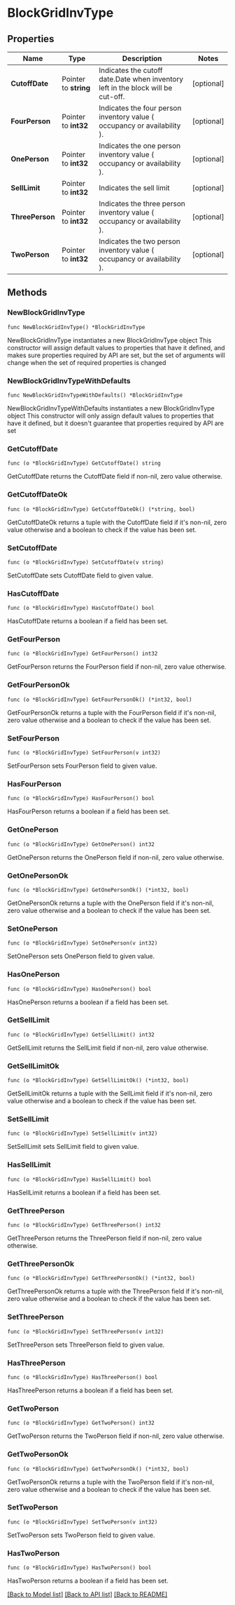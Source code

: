 # BlockGridInvType

## Properties

Name | Type | Description | Notes
------------ | ------------- | ------------- | -------------
**CutoffDate** | Pointer to **string** | Indicates the cutoff date.Date when inventory left in the block will be cut-off. | [optional] 
**FourPerson** | Pointer to **int32** | Indicates the four person inventory value ( occupancy or availability ). | [optional] 
**OnePerson** | Pointer to **int32** | Indicates the one person inventory value ( occupancy or availability ). | [optional] 
**SellLimit** | Pointer to **int32** | Indicates the sell limit | [optional] 
**ThreePerson** | Pointer to **int32** | Indicates the three person inventory value ( occupancy or availability ). | [optional] 
**TwoPerson** | Pointer to **int32** | Indicates the two person inventory value ( occupancy or availability ). | [optional] 

## Methods

### NewBlockGridInvType

`func NewBlockGridInvType() *BlockGridInvType`

NewBlockGridInvType instantiates a new BlockGridInvType object
This constructor will assign default values to properties that have it defined,
and makes sure properties required by API are set, but the set of arguments
will change when the set of required properties is changed

### NewBlockGridInvTypeWithDefaults

`func NewBlockGridInvTypeWithDefaults() *BlockGridInvType`

NewBlockGridInvTypeWithDefaults instantiates a new BlockGridInvType object
This constructor will only assign default values to properties that have it defined,
but it doesn't guarantee that properties required by API are set

### GetCutoffDate

`func (o *BlockGridInvType) GetCutoffDate() string`

GetCutoffDate returns the CutoffDate field if non-nil, zero value otherwise.

### GetCutoffDateOk

`func (o *BlockGridInvType) GetCutoffDateOk() (*string, bool)`

GetCutoffDateOk returns a tuple with the CutoffDate field if it's non-nil, zero value otherwise
and a boolean to check if the value has been set.

### SetCutoffDate

`func (o *BlockGridInvType) SetCutoffDate(v string)`

SetCutoffDate sets CutoffDate field to given value.

### HasCutoffDate

`func (o *BlockGridInvType) HasCutoffDate() bool`

HasCutoffDate returns a boolean if a field has been set.

### GetFourPerson

`func (o *BlockGridInvType) GetFourPerson() int32`

GetFourPerson returns the FourPerson field if non-nil, zero value otherwise.

### GetFourPersonOk

`func (o *BlockGridInvType) GetFourPersonOk() (*int32, bool)`

GetFourPersonOk returns a tuple with the FourPerson field if it's non-nil, zero value otherwise
and a boolean to check if the value has been set.

### SetFourPerson

`func (o *BlockGridInvType) SetFourPerson(v int32)`

SetFourPerson sets FourPerson field to given value.

### HasFourPerson

`func (o *BlockGridInvType) HasFourPerson() bool`

HasFourPerson returns a boolean if a field has been set.

### GetOnePerson

`func (o *BlockGridInvType) GetOnePerson() int32`

GetOnePerson returns the OnePerson field if non-nil, zero value otherwise.

### GetOnePersonOk

`func (o *BlockGridInvType) GetOnePersonOk() (*int32, bool)`

GetOnePersonOk returns a tuple with the OnePerson field if it's non-nil, zero value otherwise
and a boolean to check if the value has been set.

### SetOnePerson

`func (o *BlockGridInvType) SetOnePerson(v int32)`

SetOnePerson sets OnePerson field to given value.

### HasOnePerson

`func (o *BlockGridInvType) HasOnePerson() bool`

HasOnePerson returns a boolean if a field has been set.

### GetSellLimit

`func (o *BlockGridInvType) GetSellLimit() int32`

GetSellLimit returns the SellLimit field if non-nil, zero value otherwise.

### GetSellLimitOk

`func (o *BlockGridInvType) GetSellLimitOk() (*int32, bool)`

GetSellLimitOk returns a tuple with the SellLimit field if it's non-nil, zero value otherwise
and a boolean to check if the value has been set.

### SetSellLimit

`func (o *BlockGridInvType) SetSellLimit(v int32)`

SetSellLimit sets SellLimit field to given value.

### HasSellLimit

`func (o *BlockGridInvType) HasSellLimit() bool`

HasSellLimit returns a boolean if a field has been set.

### GetThreePerson

`func (o *BlockGridInvType) GetThreePerson() int32`

GetThreePerson returns the ThreePerson field if non-nil, zero value otherwise.

### GetThreePersonOk

`func (o *BlockGridInvType) GetThreePersonOk() (*int32, bool)`

GetThreePersonOk returns a tuple with the ThreePerson field if it's non-nil, zero value otherwise
and a boolean to check if the value has been set.

### SetThreePerson

`func (o *BlockGridInvType) SetThreePerson(v int32)`

SetThreePerson sets ThreePerson field to given value.

### HasThreePerson

`func (o *BlockGridInvType) HasThreePerson() bool`

HasThreePerson returns a boolean if a field has been set.

### GetTwoPerson

`func (o *BlockGridInvType) GetTwoPerson() int32`

GetTwoPerson returns the TwoPerson field if non-nil, zero value otherwise.

### GetTwoPersonOk

`func (o *BlockGridInvType) GetTwoPersonOk() (*int32, bool)`

GetTwoPersonOk returns a tuple with the TwoPerson field if it's non-nil, zero value otherwise
and a boolean to check if the value has been set.

### SetTwoPerson

`func (o *BlockGridInvType) SetTwoPerson(v int32)`

SetTwoPerson sets TwoPerson field to given value.

### HasTwoPerson

`func (o *BlockGridInvType) HasTwoPerson() bool`

HasTwoPerson returns a boolean if a field has been set.


[[Back to Model list]](../README.md#documentation-for-models) [[Back to API list]](../README.md#documentation-for-api-endpoints) [[Back to README]](../README.md)


